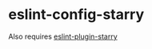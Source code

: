 # eslint-config-starry

Also requires [eslint-plugin-starry](https://github.com/StarryInternet/eslint-plugin-starry)